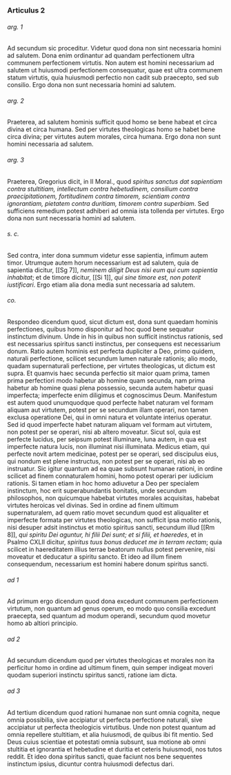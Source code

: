 ### Articulus 2

###### arg. 1
Ad secundum sic proceditur. Videtur quod dona non sint necessaria homini ad salutem. Dona enim ordinantur ad quandam perfectionem ultra communem perfectionem virtutis. Non autem est homini necessarium ad salutem ut huiusmodi perfectionem consequatur, quae est ultra communem statum virtutis, quia huiusmodi perfectio non cadit sub praecepto, sed sub consilio. Ergo dona non sunt necessaria homini ad salutem.

###### arg. 2
Praeterea, ad salutem hominis sufficit quod homo se bene habeat et circa divina et circa humana. Sed per virtutes theologicas homo se habet bene circa divina; per virtutes autem morales, circa humana. Ergo dona non sunt homini necessaria ad salutem.

###### arg. 3
Praeterea, Gregorius dicit, in II Moral., quod *spiritus sanctus dat sapientiam contra stultitiam, intellectum contra hebetudinem, consilium contra praecipitationem, fortitudinem contra timorem, scientiam contra ignorantiam, pietatem contra duritiam, timorem contra superbiam*. Sed sufficiens remedium potest adhiberi ad omnia ista tollenda per virtutes. Ergo dona non sunt necessaria homini ad salutem.

###### s. c.
Sed contra, inter dona summum videtur esse sapientia, infimum autem timor. Utrumque autem horum necessarium est ad salutem, quia de sapientia dicitur, [[Sg 7]], *neminem diligit Deus nisi eum qui cum sapientia inhabitat*; et de timore dicitur, [[Si 1]], *qui sine timore est, non poterit iustificari*. Ergo etiam alia dona media sunt necessaria ad salutem.

###### co.
Respondeo dicendum quod, sicut dictum est, dona sunt quaedam hominis perfectiones, quibus homo disponitur ad hoc quod bene sequatur instinctum divinum. Unde in his in quibus non sufficit instinctus rationis, sed est necessarius spiritus sancti instinctus, per consequens est necessarium donum. Ratio autem hominis est perfecta dupliciter a Deo, primo quidem, naturali perfectione, scilicet secundum lumen naturale rationis; alio modo, quadam supernaturali perfectione, per virtutes theologicas, ut dictum est supra. Et quamvis haec secunda perfectio sit maior quam prima, tamen prima perfectiori modo habetur ab homine quam secunda, nam prima habetur ab homine quasi plena possessio, secunda autem habetur quasi imperfecta; imperfecte enim diligimus et cognoscimus Deum. Manifestum est autem quod unumquodque quod perfecte habet naturam vel formam aliquam aut virtutem, potest per se secundum illam operari, non tamen exclusa operatione Dei, qui in omni natura et voluntate interius operatur. Sed id quod imperfecte habet naturam aliquam vel formam aut virtutem, non potest per se operari, nisi ab altero moveatur. Sicut sol, quia est perfecte lucidus, per seipsum potest illuminare, luna autem, in qua est imperfecte natura lucis, non illuminat nisi illuminata. Medicus etiam, qui perfecte novit artem medicinae, potest per se operari, sed discipulus eius, qui nondum est plene instructus, non potest per se operari, nisi ab eo instruatur. Sic igitur quantum ad ea quae subsunt humanae rationi, in ordine scilicet ad finem connaturalem homini, homo potest operari per iudicium rationis. Si tamen etiam in hoc homo adiuvetur a Deo per specialem instinctum, hoc erit superabundantis bonitatis, unde secundum philosophos, non quicumque habebat virtutes morales acquisitas, habebat virtutes heroicas vel divinas. Sed in ordine ad finem ultimum supernaturalem, ad quem ratio movet secundum quod est aliqualiter et imperfecte formata per virtutes theologicas, non sufficit ipsa motio rationis, nisi desuper adsit instinctus et motio spiritus sancti, secundum illud [[Rm 8]], *qui spiritu Dei aguntur, hi filii Dei sunt; et si filii, et haeredes*, et in Psalmo CXLII dicitur, *spiritus tuus bonus deducet me in terram rectam*; quia scilicet in haereditatem illius terrae beatorum nullus potest pervenire, nisi moveatur et deducatur a spiritu sancto. Et ideo ad illum finem consequendum, necessarium est homini habere donum spiritus sancti.

###### ad 1
Ad primum ergo dicendum quod dona excedunt communem perfectionem virtutum, non quantum ad genus operum, eo modo quo consilia excedunt praecepta, sed quantum ad modum operandi, secundum quod movetur homo ab altiori principio.

###### ad 2
Ad secundum dicendum quod per virtutes theologicas et morales non ita perficitur homo in ordine ad ultimum finem, quin semper indigeat moveri quodam superiori instinctu spiritus sancti, ratione iam dicta.

###### ad 3
Ad tertium dicendum quod rationi humanae non sunt omnia cognita, neque omnia possibilia, sive accipiatur ut perfecta perfectione naturali, sive accipiatur ut perfecta theologicis virtutibus. Unde non potest quantum ad omnia repellere stultitiam, et alia huiusmodi, de quibus ibi fit mentio. Sed Deus cuius scientiae et potestati omnia subsunt, sua motione ab omni stultitia et ignorantia et hebetudine et duritia et ceteris huiusmodi, nos tutos reddit. Et ideo dona spiritus sancti, quae faciunt nos bene sequentes instinctum ipsius, dicuntur contra huiusmodi defectus dari.

